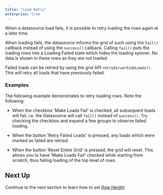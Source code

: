 ```yaml
---
title: "Load Retry"
enterprise: true
---
```


When a datasource load fails, it is possible to retry loading the rows again at a later time.


When loading fails, the datasource informs the grid of such using the `fail()` callback instead of using the `success()` callback. Calling `fail()` puts the loading rows into a Loading Failed state which hides the loading spinner. No data is shown in these rows as they are not loaded.


Failed loads can be retried by using the grid API `retryServerSideLoads()`. This will retry all loads that have previously failed.

<api-documentation source='grid-api/api.json' section='serverSideRowModel' names='["retryServerSideLoads"]'  ></api-documentation>

### Examples

The following example demonstrates to retry loading rows. Note the following:

- When the checkbox 'Make Loads Fail' is checked, all subsequent loads will fail, i.e. the Datasource will call `fail()` instead of `success()`. Try checking the checkbox and expand a few groups to observe failed loading.

- When the button 'Retry Failed Loads' is pressed, any loads which were marked as failed are retried.

- When the button 'Reset Entire Grid' is pressed, the grid will reset. This allows you to have 'Make Loads Fail' checked while starting from scratch, thus failing loading of the top level of rows.

<grid-example title='Load Retry' name='retry-infinite' type='generated' options='{ "enterprise": true, "extras": ["alasql"], "modules": ["serverside", "rowgrouping"] }'></grid-example>


## Next Up

Continue to the next section to learn how to set [Row Height](/server-side-model-row-height/).

